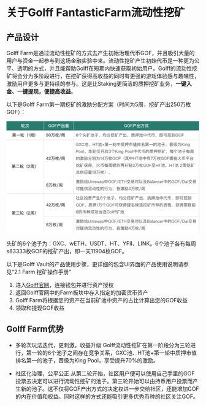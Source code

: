 # 关于Golff FantasticFarm流动性挖矿

## 产品设计

Golff Farm是通过流动性挖矿的方式去产生初始治理代币GOF，并且吸引大量的用户与资金一起参与到这场金融实验中来。流动性挖矿产生初始代币是一种更为公平、透明的方式，并且能帮助Golff在短期内快速获取初始用户。Golff的流动性挖矿将会分为多阶段进行，在挖矿获得高收益的同时有更强的游戏体验感与趣味性，激励用户更多与更持续的参与。这是比Staking更简洁的质押挖矿业务，**一键入金、一键提现，便捷高收益**。

以下是Golff Farm第一期挖矿的激励分配方案（时间为5周，挖矿产出250万枚GOF）：

![image](images/aboutFarm/1.png ':size=700')

头矿的6个池子为：GXC、wETH、USDT、HT、YFII、LINK。6个池子各有每周s83333枚GOF的挖矿产出，即一天11904枚GOF。

以下是Golff Vault的产品使用步骤，更详细的包含UI界面的产品使用说明请参见“2.1 Farm 挖矿操作手册”

1. 进入[Golff官网](https://golff.finance)，连接钱包并进行资产授权
2. 返回Golff官网中的Farm板块中存入指定的加密货币资产
3. Golff Farm将根据您的资产在当前矿池中资产的占比计算出您的GOF收益
4. 领取和提现GOF收益

## Golff Farm优势

- 多轮次玩法迭代，更刺激，收益升级
Golff流动性挖矿在第一阶段分为三轮进行，第一轮的6个池子之间存在竞争关系，GXC池、HT池+第一轮中质押市值排名第一的池子，晋级为King Pool，享受提升70%的激励。

- 社区化治理，公平公正
从第二轮开始，社区用户便可以使用自己手里的GOF投票去决定可以进行流动性挖矿的池子。第三轮开始可以由持币用户投票而产生新的池子。这不仅将GOF产出方式的决定权进一步交给社区，还能增加GOF的内在价值和权益。同时这样的方式还能吸引更多优秀币种的社区关注GOF。